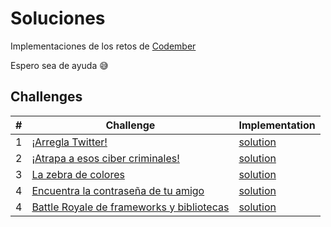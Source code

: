# Soluciones

Implementaciones de los retos de [Codember](https://codember.dev/)

Espero sea de ayuda :sweat_smile: 


## Challenges
| #   | Challenge                                                | Implementation                    |
| --- | -------------------------------------------------------- | --------------------------------- |
| 1   | [¡Arregla Twitter!](./challenge01/README.md)             | [solution](./challenge01/solution.py)|
| 2   | [¡Atrapa a esos ciber criminales!](./challenge02/README.md)   | [solution](./challenge02/solution.py)|
| 3   | [La zebra de colores](./challenge03/README.md)   | [solution](./challenge03/solution.py)|
| 4   | [Encuentra la contraseña de tu amigo](./challenge04/README.md)   | [solution](./challenge04/solution.py)|
| 4   | [Battle Royale de frameworks y bibliotecas](./challenge05/README.md)   | [solution](./challenge05/solution.py)|